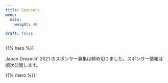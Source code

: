 ```yaml
---
title: Sponsors
menu:
  main:
    weight: 40

draft: false
---
```


{{% hero %}}

Japan Dreamin' 2021 のスポンサー募集は締め切りました。スポンサー情報は順次公開します。

{{% /hero %}}
